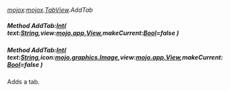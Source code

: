_[mojox](../../modules/mojox/mojox-module.md):[mojox](../../modules/mojox/mojox-module.md).[TabView](../../modules/mojox/mojox-tabview.md).AddTab_
##### Method AddTab:[Int](../../modules/wonkey/wonkey-types-int.md)( text:[String](../../modules/wonkey/wonkey-types-string.md),view:[mojo.app.View](../../modules/mojo/mojo-app-view.md),makeCurrent:[Bool](../../modules/wonkey/wonkey-types-bool.md)=false )
##### Method AddTab:[Int](../../modules/wonkey/wonkey-types-int.md)( text:[String](../../modules/wonkey/wonkey-types-string.md),icon:[mojo.graphics.Image](../../modules/mojo/mojo-graphics-image.md),view:[mojo.app.View](../../modules/mojo/mojo-app-view.md),makeCurrent:[Bool](../../modules/wonkey/wonkey-types-bool.md)=false )
Adds a tab.
